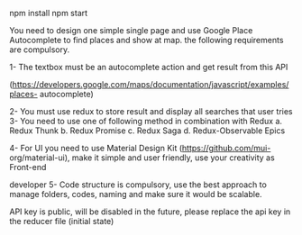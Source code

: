 npm install
npm start


You need to design one simple single page and use Google Place Autocomplete to find
places and show at map. the following requirements are compulsory.

1- The textbox must be an autocomplete action and get result from this API

(https://developers.google.com/maps/documentation/javascript/examples/places-
autocomplete)

2- You must use redux to store result and display all searches that user tries
3- You need to use one of following method in combination with Redux
a. Redux Thunk
b. Redux Promise
c. Redux Saga
d. Redux-Observable Epics

4- For UI you need to use Material Design Kit (https://github.com/mui-
org/material-ui), make it simple and user friendly, use your creativity as Front-end

developer
5- Code structure is compulsory, use the best approach to manage folders,
codes, naming and make sure it would be scalable.



API key is public, will be disabled in the future, please replace the api key in the reducer file (initial state)
